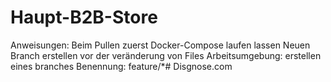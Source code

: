 # Haupt-B2B-Store
Anweisungen:
    Beim Pullen zuerst Docker-Compose laufen lassen
    Neuen Branch erstellen vor der veränderung von Files
Arbeitsumgebung:
    erstellen eines branches 
    Benennung: feature/*# Disgnose.com
